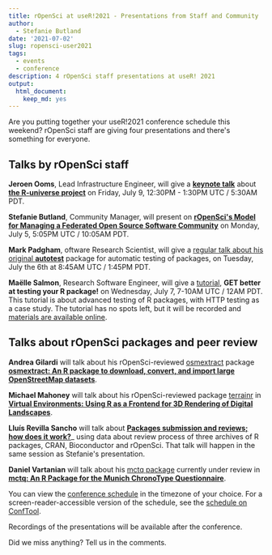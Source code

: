 ```yaml
---
title: rOpenSci at useR!2021 - Presentations from Staff and Community
author:
  - Stefanie Butland
date: '2021-07-02'
slug: ropensci-user2021
tags:
  - events
  - conference
description: 4 rOpenSci staff presentations at useR! 2021
output:
  html_document:
    keep_md: yes
---
```

Are you putting together your useR!2021 conference schedule this weekend? rOpenSci staff are giving four presentations and there's something for everyone.

## Talks by rOpenSci staff

**Jeroen Ooms**, Lead Infrastructure Engineer, will give a [**keynote talk**](https://www.conftool.org/user2021/index.php?page=browseSessions&form_session=34#paperID355) about [**the R-universe project**](/r-universe/) on Friday, July 9, 12:30PM - 1:30PM UTC / 5:30AM PDT.

**Stefanie Butland**, Community Manager, will present on [**rOpenSci's Model for Managing a Federated Open Source Software Community**](https://www.conftool.org/user2021/index.php?page=browseSessions&form_session=8#paperID260) on Monday, July 5, 5:05PM UTC / 10:05AM PDT.

**Mark Padgham**, oftware Research Scientist, will  give a [regular talk about his original **autotest**](https://www.conftool.org/user2021/index.php?page=browseSessions&form_session=14#paperID169) package for automatic testing of packages, on Tuesday, July the 6th at 8:45AM UTC / 1:45PM PDT.

**Maëlle Salmon**, Research Software Engineer, will give a [tutorial](https://user2021.r-project.org/program/tutorials/), **GET better at testing your R package!** on Wednesday, July 7, 7-10AM UTC / 12AM PDT. This tutorial is about advanced testing of R packages, with HTTP testing as a case study. The tutorial has no spots left, but it will be recorded and [materials are available online](https://http-testing-r.netlify.app/).

## Talks about rOpenSci packages and peer review

**Andrea Gilardi** will talk about his rOpenSci-reviewed [osmextract](https://docs.ropensci.org/osmextract/) package [**osmextract: An R package to download, convert, and import large OpenStreetMap datasets**](https://www.conftool.org/user2021/index.php?page=browseSessions&form_session=13#paperID141). 

**Michael Mahoney** will talk about his rOpenSci-reviewed package [terrainr](https://docs.ropensci.org/terrainr/) in [**Virtual Environments: Using R as a Frontend for 3D Rendering of Digital Landscapes**](https://www.conftool.org/user2021/index.php?page=browseSessions&form_session=16#paperID159). 

**Lluís Revilla Sancho** will talk about [**Packages submission and reviews; how does it work?**](https://www.conftool.org/user2021/index.php?page=browseSessions&form_session=8#paperID228)_ using data about review process of three archives of R packages, CRAN, Bioconductor and rOpenSci. That talk will happen in the same session as Stefanie's presentation.

**Daniel Vartanian** will talk about his [mctq package](https://github.com/gipsousp/mctq) currently under review in [**mctq: An R Package for the Munich ChronoType Questionnaire**](https://www.conftool.org/user2021/index.php?page=browseSessions&form_session=32#paperID114). 

You can view the [conference schedule](https://user2021.r-project.org/program/schedule/) in the timezone of your choice. For a screen-reader-accessible version of the schedule, see the [schedule on ConfTool](https://www.conftool.org/user2021/sessions.php).

Recordings of the presentations will be available after the conference.

Did we miss anything? Tell us in the comments.
